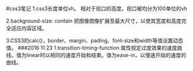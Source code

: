 #css3笔记
1.css3长度单位vh。 相对于视口的高度。视口被均分为100单位的vh

2.background-size: contain 把图像图像扩展至最大尺寸，以使其宽度和高度完全适应内容区域。

3.CSS3的calc()，border、margin、pading、font-size和width等值设置动态值。
###2016 11 23
1.transition-timing-function 属性规定过度效果的速度曲线。值为linear时以相同的速度开始和结束。值为ease-in，以慢速开始的速度的曲线。


